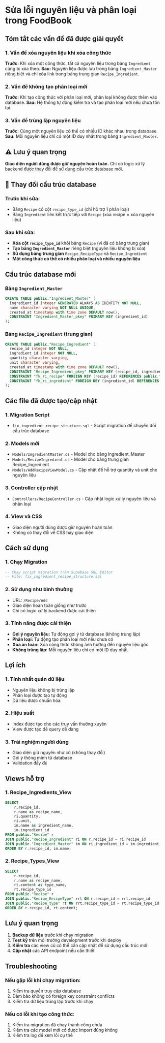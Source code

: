 # Sửa lỗi nguyên liệu và phân loại trong FoodBook

## Tóm tắt các vấn đề đã được giải quyết

### 1. **Vấn đề xóa nguyên liệu khi xóa công thức**
**Trước:** Khi xóa một công thức, tất cả nguyên liệu trong bảng `Ingredient` cũng bị xóa theo.
**Sau:** Nguyên liệu được lưu trong bảng `Ingredient_Master` riêng biệt và chỉ xóa link trong bảng trung gian `Recipe_Ingredient`.

### 2. **Vấn đề không tạo phân loại mới**
**Trước:** Khi tạo công thức với phân loại mới, phân loại không được thêm vào database.
**Sau:** Hệ thống tự động kiểm tra và tạo phân loại mới nếu chưa tồn tại.

### 3. **Vấn đề trùng lặp nguyên liệu**
**Trước:** Cùng một nguyên liệu có thể có nhiều ID khác nhau trong database.
**Sau:** Mỗi nguyên liệu chỉ có một ID duy nhất trong bảng `Ingredient_Master`.

## ⚠️ Lưu ý quan trọng
**Giao diện người dùng được giữ nguyên hoàn toàn.** Chỉ có logic xử lý backend được thay đổi để sử dụng cấu trúc database mới.

## 🔄 Thay đổi cấu trúc database

### Trước khi sửa:
- Bảng `Recipe` có cột `recipe_type_id` (chỉ hỗ trợ 1 phân loại)
- Bảng `Ingredient` liên kết trực tiếp với `Recipe` (xóa recipe = xóa nguyên liệu)

### Sau khi sửa:
- **Xóa cột `recipe_type_id`** khỏi bảng `Recipe` (vì đã có bảng trung gian)
- **Tạo bảng `Ingredient_Master`** riêng biệt (nguyên liệu không bị xóa)
- **Sử dụng bảng trung gian** `Recipe_RecipeType` và `Recipe_Ingredient`
- **Một công thức có thể có nhiều phân loại và nhiều nguyên liệu**

## Cấu trúc database mới

### Bảng `Ingredient_Master`
```sql
CREATE TABLE public."Ingredient_Master" (
  ingredient_id integer GENERATED ALWAYS AS IDENTITY NOT NULL,
  name character varying NOT NULL UNIQUE,
  created_at timestamp with time zone DEFAULT now(),
  CONSTRAINT "Ingredient_Master_pkey" PRIMARY KEY (ingredient_id)
);
```

### Bảng `Recipe_Ingredient` (trung gian)
```sql
CREATE TABLE public."Recipe_Ingredient" (
  recipe_id integer NOT NULL,
  ingredient_id integer NOT NULL,
  quantity character varying,
  unit character varying,
  created_at timestamp with time zone DEFAULT now(),
  CONSTRAINT "Recipe_Ingredient_pkey" PRIMARY KEY (recipe_id, ingredient_id),
  CONSTRAINT "fk_ri_recipe" FOREIGN KEY (recipe_id) REFERENCES public."Recipe"(recipe_id) ON DELETE CASCADE,
  CONSTRAINT "fk_ri_ingredient" FOREIGN KEY (ingredient_id) REFERENCES public."Ingredient_Master"(ingredient_id) ON DELETE CASCADE
);
```

## Các file đã được tạo/cập nhật

### 1. **Migration Script**
- `fix_ingredient_recipe_structure.sql` - Script migration để chuyển đổi cấu trúc database

### 2. **Models mới**
- `Models/IngredientMaster.cs` - Model cho bảng Ingredient_Master
- `Models/RecipeIngredient.cs` - Model cho bảng trung gian Recipe_Ingredient
- `Models/AddRecipeViewModel.cs` - Cập nhật để hỗ trợ quantity và unit cho nguyên liệu

### 3. **Controller cập nhật**
- `Controllers/RecipeController.cs` - Cập nhật logic xử lý nguyên liệu và phân loại

### 4. **View và CSS**
- Giao diện người dùng được giữ nguyên hoàn toàn
- Không có thay đổi về CSS hay giao diện

## Cách sử dụng

### 1. **Chạy Migration**
```sql
-- Chạy script migration trên Supabase SQL Editor
-- File: fix_ingredient_recipe_structure.sql
```

### 2. **Sử dụng như bình thường**
- URL: `/Recipe/Add`
- Giao diện hoàn toàn giống như trước
- Chỉ có logic xử lý backend được cải thiện

### 3. **Tính năng được cải thiện**
- **Gợi ý nguyên liệu:** Tự động gợi ý từ database (không trùng lặp)
- **Phân loại:** Tự động tạo phân loại mới nếu chưa có
- **Xóa an toàn:** Xóa công thức không ảnh hưởng đến nguyên liệu gốc
- **Không trùng lặp:** Mỗi nguyên liệu chỉ có một ID duy nhất

## Lợi ích

### 1. **Tính nhất quán dữ liệu**
- Nguyên liệu không bị trùng lặp
- Phân loại được tạo tự động
- Dữ liệu được chuẩn hóa

### 2. **Hiệu suất**
- Index được tạo cho các truy vấn thường xuyên
- View được tạo để query dễ dàng

### 3. **Trải nghiệm người dùng**
- Giao diện giữ nguyên như cũ (không thay đổi)
- Gợi ý thông minh từ database
- Validation đầy đủ

## Views hỗ trợ

### 1. **Recipe_Ingredients_View**
```sql
SELECT 
    r.recipe_id,
    r.name as recipe_name,
    ri.quantity,
    ri.unit,
    im.name as ingredient_name,
    im.ingredient_id
FROM public."Recipe" r
JOIN public."Recipe_Ingredient" ri ON r.recipe_id = ri.recipe_id
JOIN public."Ingredient_Master" im ON ri.ingredient_id = im.ingredient_id
ORDER BY r.recipe_id, im.name;
```

### 2. **Recipe_Types_View**
```sql
SELECT 
    r.recipe_id,
    r.name as recipe_name,
    rt.content as type_name,
    rt.recipe_type_id
FROM public."Recipe" r
JOIN public."Recipe_RecipeType" rrt ON r.recipe_id = rrt.recipe_id
JOIN public."Recipe_type" rt ON rrt.recipe_type_id = rt.recipe_type_id
ORDER BY r.recipe_id, rt.content;
```

## Lưu ý quan trọng

1. **Backup dữ liệu** trước khi chạy migration
2. **Test kỹ** trên môi trường development trước khi deploy
3. **Kiểm tra** các view cũ có thể cần cập nhật để sử dụng cấu trúc mới
4. **Cập nhật** các API endpoint nếu cần thiết

## Troubleshooting

### Nếu gặp lỗi khi chạy migration:
1. Kiểm tra quyền truy cập database
2. Đảm bảo không có foreign key constraint conflicts
3. Kiểm tra dữ liệu trùng lặp trước khi chạy

### Nếu có lỗi khi tạo công thức:
1. Kiểm tra migration đã chạy thành công chưa
2. Kiểm tra các model mới có được import đúng không
3. Kiểm tra log để xem lỗi cụ thể
